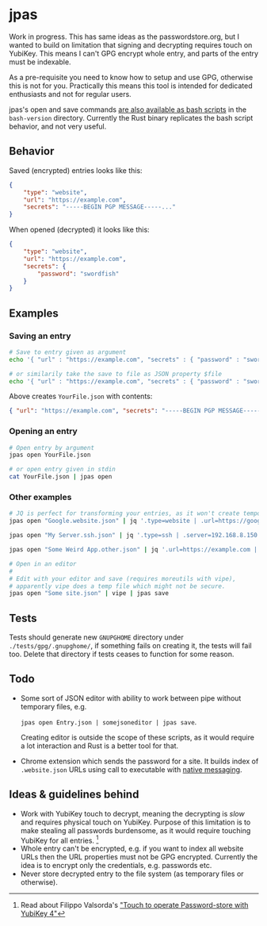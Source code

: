# jpas

Work in progress. This has same ideas as the passwordstore.org, but I wanted to
build on limitation that signing and decrypting requires touch on YubiKey. This
means I can't GPG encrypt whole entry, and parts of the entry must be indexable.

As a pre-requisite you need to know how to setup and use GPG, otherwise this is
not for you. Practically this means this tool is intended for dedicated
enthusiasts and not for regular users.

jpas's open and save commands [are also available as bash
scripts](./bash-version/) in the `bash-version` directory. Currently the Rust
binary replicates the bash script behavior, and not very useful.

## Behavior

Saved (encrypted) entries looks like this:

```json
{
    "type": "website",
    "url": "https://example.com",
    "secrets": "-----BEGIN PGP MESSAGE-----..."
}
```

When opened (decrypted) it looks like this:

```json
{
    "type": "website",
    "url": "https://example.com",
    "secrets": {
        "password": "swordfish"
    }
}
```

## Examples

### Saving an entry

```bash
# Save to entry given as argument
echo '{ "url" : "https://example.com", "secrets" : { "password" : "swordfish"} }' | jpas save YourFile.json

# or similarily take the save to file as JSON property $file
echo '{ "url" : "https://example.com", "secrets" : { "password" : "swordfish"}, "$file" : "YourFile.json" }' | jpas save
```

Above creates `YourFile.json` with contents:

```json
{ "url": "https://example.com", "secrets": "-----BEGIN PGP MESSAGE-----..." }
```

### Opening an entry

```bash
# Open entry by argument
jpas open YourFile.json

# or open entry given in stdin
cat YourFile.json | jpas open
```

### Other examples

```bash
# JQ is perfect for transforming your entries, as it won't create temporary files that I know of
jpas open "Google.website.json" | jq '.type=website | .url=https://google.com | .secrets.password=swordfish' | jpas save

jpas open "My Server.ssh.json" | jq '.type=ssh | .server=192.168.8.150' | jpas save

jpas open "Some Weird App.other.json" | jq '.url=https://example.com | .desc="This is a very weird application" | .secrets.password=swordfish' | jpas save

# Open in an editor
#
# Edit with your editor and save (requires moreutils with vipe),
# apparently vipe does a temp file which might not be secure.
jpas open "Some site.json" | vipe | jpas save
```

## Tests

Tests should generate new `GNUPGHOME` directory under `./tests/gpg/.gnupghome/`,
if something fails on creating it, the tests will fail too. Delete that
directory if tests ceases to function for some reason.

## Todo

-   Some sort of JSON editor with ability to work between pipe without temporary
    files, e.g.

    `jpas open Entry.json | somejsoneditor | jpas save`.

    Creating editor is outside the scope of these scripts, as it would require a
    lot interaction and Rust is a better tool for that.

-   Chrome extension which sends the password for a site. It builds index of
    `.website.json` URLs using call to executable with [native
    messaging](https://developer.chrome.com/extensions/nativeMessaging#native-messaging-host).

## Ideas & guidelines behind

-   Work with YubiKey touch to decrypt, meaning the decrypting is _slow_ and
    requires physical touch on YubiKey. Purpose of this limitation is to make
    stealing all passwords burdensome, as it would require touching YubiKey for
    all entries. [^filippo]
-   Whole entry can't be encrypted, e.g. if you want to index all website URLs
    then the URL properties must not be GPG encrypted. Currently the idea is to
    encrypt only the credentials, e.g. passwords etc.
-   Never store decrypted entry to the file system (as temporary files or
    otherwise).

[^filippo]: Read about Filippo Valsorda's ["Touch to operate Password-store with YubiKey 4"](https://blog.filippo.io/touch-to-operate-password-store-yubikey-4/)
